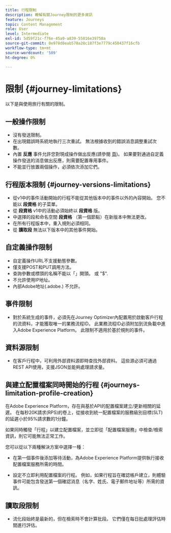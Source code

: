 ```yaml
---
title: 行程限制
description: 瞭解有關Journey限制的更多資訊
feature: Journeys
topic: Content Management
role: User
level: Intermediate
exl-id: 5d59f21c-f76e-45a9-a839-55816e39758a
source-git-commit: 0e978d0eab570a28c187f3e7779c450437f16cfb
workflow-type: tm+mt
source-wordcount: '509'
ht-degree: 0%

---
```


# 限制 {#journey-limitations}

以下是與使用旅行有關的限制。

## 一般操作限制

* 沒有發送限制。 
* 在出現錯誤時系統地執行三次重試。 無法根據收到的錯誤消息調整重試次數。 
* 內置 **反應** 事件允許您對現成操作做出反應(請參閱 [頁](../building-journeys/reaction-events.md))。 如果要對通過自定義操作發送的消息做出反應，則需要配置專用事件。 
* 不能並行放置兩個操作，必須依次添加它們。

## 行程版本限制 {#journey-versions-limitations}

* 從v1中的事件活動開始的行程不能從其他版本中的事件以外的內容開始。 您不能以 **段資格** 的子菜單。
* 從 **段資格** v1中的活動必須始終以 **段資格** 版。
* 中選擇的段和命名空間 **段資格** （第一個節點）在新版本中無法更改。
* 在所有行程版本中，重入規則必須相同。
* 從 **讀取段** 無法以下版本中的其他事件開始。
 

## 自定義操作限制

* 自定義操作URL不支援動態參數。 
* 僅支援POST和PUT調用方法。 
* 查詢參數或標頭的名稱不能以「」開頭。 或 &quot;$&quot;. 
* 不允許使用IP地址。 
* 內部Adobe地址(.adobe.) 不允許。
 

## 事件限制

* 對於系統生成的事件，必須先在Journey Optimizer內配置用於啟動客戶行程的流資料，才能獲取唯一的業務流程ID。 此業務流程ID必須附加到流負載中進入Adobe Experience Platform。 此限制不適用於基於規則的事件。
 

## 資料源限制

* 在客戶行程中，可利用外部資料源即時查找外部資料。 這些源必須可通過REST API使用，支援JSON並能夠處理請求量。

## 與建立配置檔案同時開始的行程 {#journeys-limitation-profile-creation}

在Adobe Experience Platform，存在與基於API的配置檔案建立/更新相關的延遲。 在每秒20K請求(RPS)的卷上，從接收到統一配置檔案的服務級別目標(SLT)的延遲小於95%請求數的1分鐘。

如果同時觸發「行程」以建立配置檔案，並立即從「配置檔案服務」中檢查/檢索資訊，則它可能無法正常工作。

您可以從以下兩種解決方案中選擇一種：

* 在第一個事件後添加等待活動，為Adobe Experience Platform提供執行接收配置檔案服務所需的時間。

* 設定不立即利用配置檔案的行程。 例如，如果行程旨在確認帳戶建立，則體驗事件可能包含發送第一個確認消息（名字、姓氏、電子郵件地址等）所需的資訊。

## 讀取段限制

* 流化段始終是最新的，但在檢索時不會計算批段。 它們僅在每日批處理評估時間進行評估。
